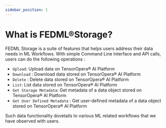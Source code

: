 ```yaml
---
sidebar_position: 1
---
```


# What is FEDML®Storage?

FEDML Storage is a suite of features that helps users address their data needs in ML Workflows. With simple Command Line Interface and API calls, users can do the following operations :

- `Upload`: Upload data on TensorOpera® AI Platform
- `Download` : Download data stored on TensorOpera® AI Platform
- `Delete` : Delete data stored on TensorOpera® AI Platform
- `List`: List data stored on TensorOpera® AI Platform
- `Get Storage Metadata`: Get metadata of a data object stored on TensorOpera® AI Platform
- `Get User Defined Metadata` : Get user-defined metadata of a data object stored on TensorOpera® AI Platform

Such data functionality dovetails to various ML related workflows that we have observed with users.
